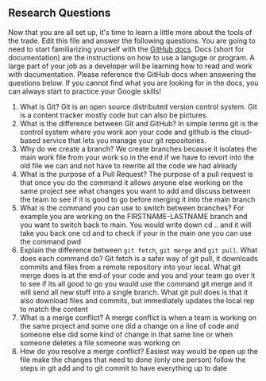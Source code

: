 ## Research Questions 

Now that you are all set up, it's time to learn a little more about the tools of the trade. Edit this file and answer the following questions. You are going to need to start familiarizing yourself with the [GitHub docs](https://docs.github.com/en). Docs (short for documentation) are the instructions on how to use a languge or program. A large part of your job as a developer will be learning how to read and work with documentation. Please reference the GitHub docs when answering the questions below. If you cannot find what you are looking for in the docs, you can always start to practice your Google skills!

1. What is Git? Git is an open source distributed version control system. Git is a content tracker mostly code but can also be pictures.
2. What is the difference between Git and GitHub? In simple terms git is the control system where you work aon your code and github is the cloud-based service that lets you manage your git repositories.
3. Why do we create a branch? We create branches because it isolates the main work file from your work so in the end if we have to revort into the old file we can and not have to rewrite all the code we had already
4. What is the purpose of a Pull Request? The purpose of a pull request is that once you do the command it allows anyone else working on the same project see what changes you want to add and discuss between the team to see if it is good to go before merging it into the main branch
5. What is the command you can use to switch between branches? For example you are working on the FIRSTNAME-LASTNAME branch and you want to switch back to main. You would write down cd .. and it will take you back one cd and to check if your in the main one you can use the command pwd 
6. Explain the difference between `git fetch`, `git merge` and `git pull`. What does each command do? Git fetch is a safer way of git pull, it downloads commits and files from a remote repository into your local. What git merge does is at the end of your code and you and your team go over it to see if its all good to go you would use the command git merge and it will send all new stuff into a single branch. What git pull does is that it also download files and commits, but immediately updates the local rep to match the content
7. What is a merge conflict? A merge conflict is when a team is working on the same project and some one did a change on a line of code and someone else did some kind of change in that same line or when someone deletes a file someone was working on
8. How do you resolve a merge conflict? Easiest way would be open up the file make the changes that need to done (only one person) follow the steps in git add and to git commit to have everything up to date 
